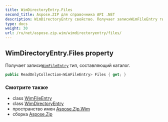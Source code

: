 ```yaml
---
title: WimDirectoryEntry.Files
second_title: Aspose.ZIP для справочника API .NET
description: WimDirectoryEntry свойство. Получает записиWimFileEntry тип составляющий каталог.
type: docs
weight: 30
url: /ru/net/aspose.zip.wim/wimdirectoryentry/files/
---
```

## WimDirectoryEntry.Files property

Получает записи[`WimFileEntry`](../../wimfileentry/) тип, составляющий каталог.

```csharp
public ReadOnlyCollection<WimFileEntry> Files { get; }
```

### Смотрите также

* class [WimFileEntry](../../wimfileentry/)
* class [WimDirectoryEntry](../)
* пространство имен [Aspose.Zip.Wim](../../wimdirectoryentry/)
* сборка [Aspose.Zip](../../../)


